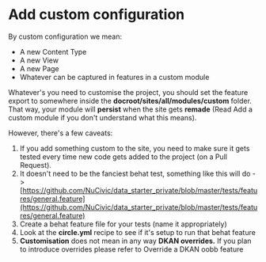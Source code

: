 # Add custom configuration

By custom configuration we mean:

* A new Content Type
* A new View
* A new Page
* Whatever can be captured in features in a custom module

Whatever's you need to customise the project, you should set the feature export
to somewhere inside the **docroot/sites/all/modules/custom** folder. That way,
your module will **persist** when the site gets **remade** (Read Add a custom
module if you don't understand what this means).

However, there's a few caveats:

1. If you add something custom to the site, you need to make sure it gets tested every time new code gets added to the project (on a Pull Request).
  1. It doesn't need to be the fanciest behat test, something like this will do ->  [https://github.com/NuCivic/data_starter_private/blob/master/tests/features/general.feature](https://github.com/NuCivic/data_starter_private/blob/master/tests/features/general.feature)
  2. Create a behat feature file for your tests (name it appropriately)
  3. Look at the **circle.yml** recipe to see if it's setup to run that behat feature
2. **Customisation** does not mean in any way **DKAN overrides.** If you plan to introduce overrides please refer to Override a DKAN oobb feature
